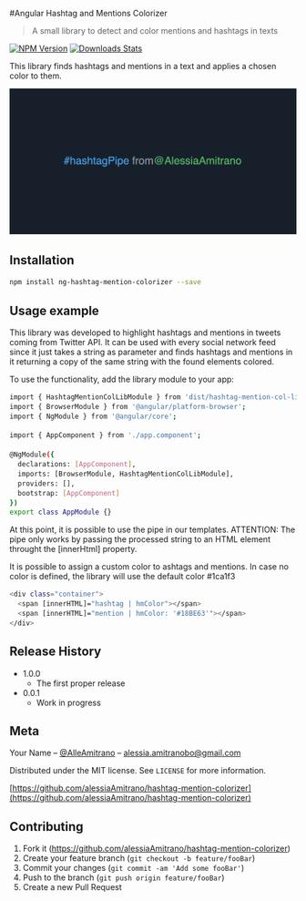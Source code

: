 #Angular Hashtag and Mentions Colorizer

> A small library to detect and color mentions and hashtags in texts

[![NPM Version][npm-image]][npm-url]
[![Downloads Stats][npm-downloads]][npm-url]

This library finds hashtags and mentions in a text and applies a chosen color to them.

![](header.png)

## Installation

```sh
npm install ng-hashtag-mention-colorizer --save
```

## Usage example

This library was developed to highlight hashtags and mentions in tweets coming from Twitter API. It can be used with every social network feed since it just takes a string as parameter and finds hashtags and mentions in it returning a copy of the same string with the found elements colored.

To use the functionality, add the library module to your app:

```sh
import { HashtagMentionColLibModule } from 'dist/hashtag-mention-col-lib';
import { BrowserModule } from '@angular/platform-browser';
import { NgModule } from '@angular/core';

import { AppComponent } from './app.component';

@NgModule({
  declarations: [AppComponent],
  imports: [BrowserModule, HashtagMentionColLibModule],
  providers: [],
  bootstrap: [AppComponent]
})
export class AppModule {}
```

At this point, it is possible to use the pipe in our templates. ATTENTION: The pipe only works by passing the processed string to an HTML element throught the [innerHtml] property.

It is possible to assign a custom color to ashtags and mentions. In case no color is defined, the library will use the default color #1ca1f3

```sh
<div class="container">
  <span [innerHTML]="hashtag | hmColor"></span>
  <span [innerHTML]="mention | hmColor: '#18BE63'"></span>
</div>
```

## Release History

- 1.0.0
  - The first proper release
- 0.0.1
  - Work in progress

## Meta

Your Name – [@AlleAmitrano](https://twitter.com/AlleAmitrano) – alessia.amitranobo@gmail.com

Distributed under the MIT license. See `LICENSE` for more information.

[https://github.com/alessiaAmitrano/hashtag-mention-colorizer](https://github.com/alessiaAmitrano/hashtag-mention-colorizer)

## Contributing

1. Fork it (<https://github.com/alessiaAmitrano/hashtag-mention-colorizer>)
2. Create your feature branch (`git checkout -b feature/fooBar`)
3. Commit your changes (`git commit -am 'Add some fooBar'`)
4. Push to the branch (`git push origin feature/fooBar`)
5. Create a new Pull Request

<!-- Markdown link & img dfn's -->

[npm-image]: https://img.shields.io/npm/v/hashtag-mention-colorizer.svg?style=flat-square
[npm-url]: https://npmjs.org/package/hashtag-mention-colorizer
[npm-downloads]: https://img.shields.io/npm/dm/hashtag-mention-colorizer.svg?style=flat-square
[travis-image]: https://img.shields.io/travis/dbader/hashtag-mention-colorizer/master.svg?style=flat-square
[travis-url]: https://travis-ci.org/dbader/hashtag-mention-colorizer
[wiki]: https://github.com/alessiaAmitrano/hashtag-mention-colorizer/wiki
